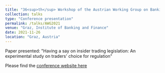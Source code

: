 ```yaml
---
title: "36<sup>th</sup> Workshop of the Austrian Working Group on Banking & Finance"
collection: talks
type: "Conference presentation"
permalink: /talks/AWG2021
venue: "Graz, Institute of Banking and Finance"
date: 2021-11-26
location: "Graz, Austria"
---
```


Paper presented: "Having a say on insider trading legislation: An experimental study on traders' choice for regulation"

Please find the [conference website here](https://www.bwg.at/course/view.php?id=24)

